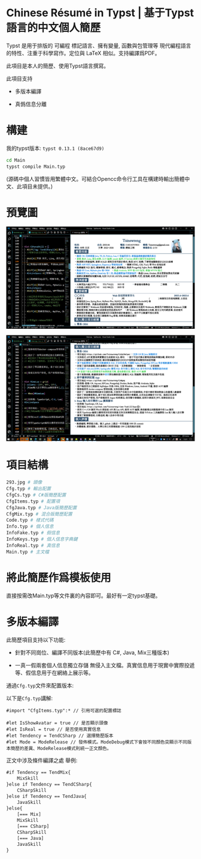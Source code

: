 # Chinese Résumé in Typst \| 基于Typst語言的中文個人簡歷

Typst 是用于排版的 可編程 標記語言、擁有變量, 函數與包管理等
現代編程語言的特性、注重于科學寫作。定位與 LaTeX 相似。支持編譯爲PDF。

此項目是本人的簡歷、使用Typst語言撰寫。

此項目支持

-   多版本編譯

-   真僞信息分離

# 構建

我的typst版本: `typst 0.13.1 (8ace67d9)`

``` bash
cd Main
typst compile Main.typ
```

(源碼中個人習慣皆用繁體中文。可結合Opencc命令行工具在構建時輸出簡體中文、此項目未提供。)

# 預覽圖

![](assets/2025-09-17-13-20-30.png)

![](assets/2025-09-17-13-21-08.png)

# 項目結構

``` bash
293.jpg # 頭像
Cfg.typ # 輸出配置
CfgCs.typ # C#版簡歷配置
CfgItems.typ # 配置項
CfgJava.typ # Java版簡歷配置
CfgMix.typ # 混合版簡歷配置
Code.typ # 樣式代碼
Info.typ # 個人信息
InfoFake.typ # 假信息
InfoKeys.typ # 個人信息字典鍵
InfoReal.typ # 真信息
Main.typ # 主文檔
```

# 將此簡歷作爲模板使用

直接按需改Main.typ等文件裏的內容即可。最好有一定typst基礎。

# 多版本編譯

此簡歷項目支持以下功能:

-   針對不同崗位、編譯不同版本(此簡歷中有 C#, Java, Mix三種版本)

-   一真一假兩套個人信息獨立存儲
    無侵入主文檔。真實信息用于現實中實際投遞等、假信息用于在網絡上展示等。

通過`Cfg.typ`文件來配置版本:

以下是`Cfg.typ`講解:

``` typst
#import "CfgItems.typ":* // 引用可選的配置標誌

#let IsShowAvatar = true // 是否顯示頭像
#let IsReal = true // 是否使用真實信息
#let Tendency = TendCSharp // 選擇簡歷版本
#let Mode = ModeRelease // 發佈模式。ModeDebug模式下會按不同顏色突顯示不同版本簡歷的差異、ModeRelease模式則統一正文顏色。
```

正文中涉及條件編譯之處 舉例:

``` typst
#if Tendency == TendMix{
    MixSkill
}else if Tendency == TendCSharp{
    CSharpSkill
}else if Tendency == TendJava{
    JavaSkill
}else{
    [=== Mix]
    MixSkill
    [=== CSharp]
    CSharpSkill
    [=== Java]
    JavaSkill
}
```
